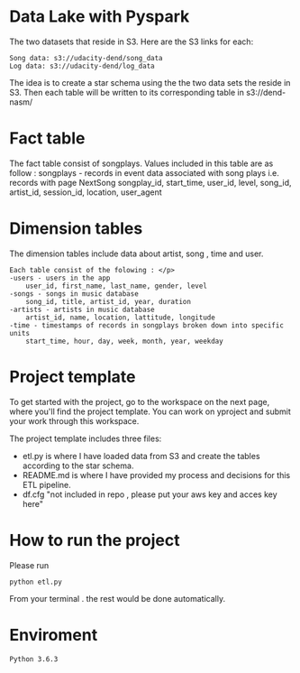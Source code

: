 # Data Lake with Pyspark

The two datasets that reside in S3. Here are the S3 links for each:

    Song data: s3://udacity-dend/song_data
    Log data: s3://udacity-dend/log_data
    
The idea is to create a star schema using the the two data sets the reside in S3. Then each table will be written to its corresponding table in s3://dend-nasm/

# Fact table

The fact table consist of songplays. Values included in this table are as follow :
    songplays - records in event data associated with song plays i.e. records with page NextSong
    songplay_id, start_time, user_id, level, song_id, artist_id, session_id, location, user_agent

# Dimension tables

The dimension tables include data about artist, song , time and user.

    Each table consist of the folowing : </p>
    -users - users in the app
        user_id, first_name, last_name, gender, level
    -songs - songs in music database
        song_id, title, artist_id, year, duration
    -artists - artists in music database
        artist_id, name, location, lattitude, longitude
    -time - timestamps of records in songplays broken down into specific units
        start_time, hour, day, week, month, year, weekday

# Project template

To get started with the project, go to the workspace on the next page, where you'll find the project template. You can work on yproject and submit your work through this workspace.


The project template includes three files:

- etl.py is where I have loaded data from S3 and create the tables according to the star schema.
- README.md is where I have provided my process and decisions for this ETL pipeline.
- df.cfg "not included in repo , please put your aws key and acces key here"

# How to run the project

Please run

    python etl.py

From your terminal . the rest would be done automatically.

# Enviroment

    Python 3.6.3
    

